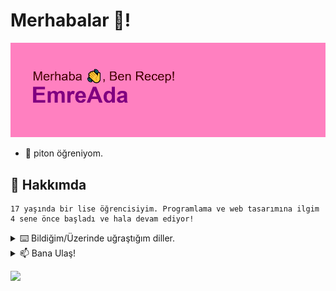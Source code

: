 # Merhabalar 👋!

![merhaba](https://github.com/EmreAda/EmreAda/blob/main/header.png)

- 🌱 piton öğreniyom.


## 💬 Hakkımda
```
17 yaşında bir lise öğrencisiyim. Programlama ve web tasarımına ilgim 4 sene önce başladı ve hala devam ediyor!
```





<details>
<summary>⌨️ Bildiğim/Üzerinde uğraştığım diller.</summary>
<br>
<img src="https://img.shields.io/badge/-Java-e40303?style=for-the-badge&logo=java"/>
<img src="https://img.shields.io/badge/C-00599C?style=for-the-badge&logo=c&logoColor=white"/>
<img src="https://img.shields.io/badge/-C++-00427E?style=for-the-badge&logo=c%2B%2B"/>
<img src="https://img.shields.io/badge/-JavaScript-004dff?style=for-the-badge&logo=javascript"/>
<img src="https://img.shields.io/badge/-PHP-750787?style=for-the-badge&logo=php"/>  
</details>





<details>
<summary> 📫 Bana Ulaş!</summary>
<br>
<img src="https://img.shields.io/badge/-recepemreada@yandex.com-FFCC01?style=for-the-badge&logo=gmail"/>
<img src="https://img.shields.io/badge/@recepemre.me-E4405F?style=for-the-badge&logo=instagram&logoColor=white"/> 
<img src="https://img.shields.io/badge/u/AzmeaL-FF4500?style=for-the-badge&logo=reddit&logoColor=white"/>
<img src="https://img.shields.io/badge/@helvada-1DA1F2?style=for-the-badge&logo=twitter&logoColor=white"/> 
<img src="https://img.shields.io/badge/7485%237485-7289DA?style=for-the-badge&logo=discord&logoColor=white"/> 
</details>

<a href = "https://open.spotify.com/user/pqmtimt3p25tchc63i2k8wd0i"><img src="https://img.shields.io/badge/Spotify-1ED760?style=for-the-badge&logo=spotify&logoColor=white"/></a>

